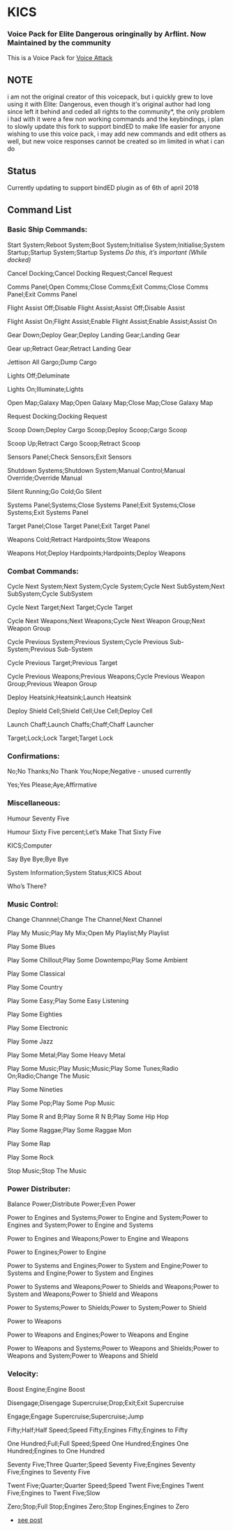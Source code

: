 # KICS
### Voice Pack for Elite Dangerous oringinally by Arflint. Now Maintained by the community 

   This is a Voice Pack for [Voice Attack](https://www.voiceattack.com/) 

## NOTE
 i am not the original creator of this voicepack, but i quickly grew to love using it with Elite: Dangerous, even though it's original author had long since left it behind and ceded all rights to the community*, the only problem i had with it were a few non working commands and the keybindings, i plan to slowly update this fork to support bindED to make life easier for anyone wishing to use this voice pack, i may add new commands and edit others as well, but new voice responses cannot be created so im limited in what i can do

## Status

Currently updating to support bindED plugin as of 6th of april 2018

## Command List

### Basic Ship Commands:

Start System;Reboot System;Boot System;Initialise System;Initialise;System Startup;Startup System;Startup Systems *Do this, it’s important (While docked)*

Cancel Docking;Cancel Docking Request;Cancel Request

Comms Panel;Open Comms;Close Comms;Exit Comms;Close Comms Panel;Exit Comms Panel

Flight Assist Off;Disable Flight Assist;Assist Off;Disable Assist

Flight Assist On;Flight Assist;Enable Flight Assist;Enable Assist;Assist On

Gear Down;Deploy Gear;Deploy Landing Gear;Landing Gear

Gear up;Retract Gear;Retract Landing Gear

Jettison All Gargo;Dump Cargo

Lights Off;Deluminate

Lights On;Illuminate;Lights

Open Map;Galaxy Map;Open Galaxy Map;Close Map;Close Galaxy Map

Request Docking;Docking Request

Scoop Down;Deploy Cargo Scoop;Deploy Scoop;Cargo Scoop

Scoop Up;Retract Cargo Scoop;Retract Scoop

Sensors Panel;Check Sensors;Exit Sensors

Shutdown Systems;Shutdown System;Manual Control;Manual Override;Override Manual

Silent Running;Go Cold;Go Silent

Systems Panel;Systems;Close Systems Panel;Exit Systems;Close Systems;Exit Systems Panel

Target Panel;Close Target Panel;Exit Target Panel

Weapons Cold;Retract Hardpoints;Stow Weapons

Weapons Hot;Deploy Hardpoints;Hardpoints;Deploy Weapons

### Combat Commands:

Cycle Next System;Next System;Cycle System;Cycle Next SubSystem;Next SubSystem;Cycle SubSystem

Cycle Next Target;Next Target;Cycle Target

Cycle Next Weapons;Next Weapons;Cycle Next Weapon Group;Next Weapon Group

Cycle Previous System;Previous System;Cycle Previous Sub-System;Previous Sub-System

Cycle Previous Target;Previous Target

Cycle Previous Weapons;Previous Weapons;Cycle Previous Weapon Group;Previous Weapon Group

Deploy Heatsink;Heatsink;Launch Heatsink

Deploy Shield Cell;Shield Cell;Use Cell;Deploy Cell

Launch Chaff;Launch Chaffs;Chaff;Chaff Launcher

Target;Lock;Lock Target;Target Lock

### Confirmations:

No;No Thanks;No Thank You;Nope;Negative - unused currently 

Yes;Yes Please;Aye;Affirmative

### Miscellaneous:

Humour Seventy Five

Humour Sixty Five percent;Let’s Make That Sixty Five 

KICS;Computer

Say Bye Bye;Bye Bye

System Information;System Status;KICS About

Who’s There?

### Music Control:

Change Channnel;Change The Channel;Next Channel

Play My Music;Play My Mix;Open My Playlist;My Playlist

Play Some Blues

Play Some Chillout;Play Some Downtempo;Play Some Ambient

Play Some Classical

Play Some Country

Play Some Easy;Play Some Easy Listening

Play Some Eighties

Play Some Electronic

Play Some Jazz

Play Some Metal;Play Some Heavy Metal

Play Some Music;Play Music;Music;Play Some Tunes;Radio On;Radio;Change The Music

Play Some Nineties

Play Some Pop;Play Some Pop Music

Play Some R and B;Play Some R N B;Play Some Hip Hop

Play Some Raggae;Play Some Raggae Mon

Play Some Rap

Play Some Rock

Stop Music;Stop The Music

### Power Distributer:

Balance Power;Distribute Power;Even Power

Power to Engines and Systems;Power to Engine and System;Power to Engines and System;Power to Engine and Systems

Power to Engines and Weapons;Power to Engine and Weapons

Power to Engines;Power to Engine

Power to Systems and Engines;Power to System and Engine;Power to Systems and Engine;Power to System and Engines

Power to Systems and Weapons;Power to Shields and Weapons;Power to System and Weapons;Power to Shield and Weapons

Power to Systems;Power to Shields;Power to System;Power to Shield

Power to Weapons

Power to Weapons and Engines;Power to Weapons and Engine

Power to Weapons and Systems;Power to Weapons and Shields;Power to Weapons and System;Power to Weapons and Shield

### Velocity:

Boost Engine;Engine Boost

Disengage;Disengage Supercruise;Drop;Exit;Exit Supercruise

Engage;Engage Supercruise;Supercruise;Jump

Fifty;Half;Half Speed;Speed Fifty;Engines Fifty;Engines to Fifty

One Hundred;Full;Full Speed;Speed One Hundred;Engines One Hundred;Engines to One Hundred

Seventy Five;Three Quarter;Speed Seventy Five;Engines Seventy Five;Engines to Seventy Five

Twent Five;Quarter;Quarter Speed;Speed Twent Five;Engines Twent Five;Engines to Twent Five;Slow

Zero;Stop;Full Stop;Engines Zero;Stop Engines;Engines to Zero

* [see post](https://forums.frontier.co.uk/showthread.php?t=126669&p=3650537&viewfull=1#post3650537)
